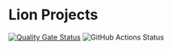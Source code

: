 # Lion Projects
[![Quality Gate Status](https://sonarcloud.io/api/project_badges/measure?project=gurame_lion&metric=alert_status)](https://sonarcloud.io/summary/new_code?id=gurame_lion)
![GitHub Actions Status](https://github.com/gurame/lion/actions/workflows/build.yml/badge.svg)
